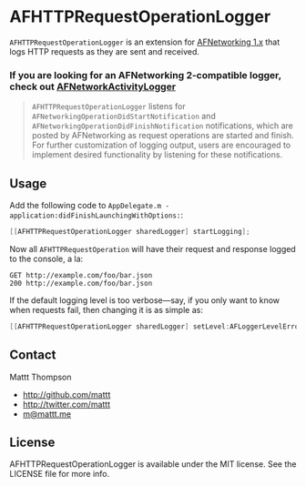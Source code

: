 # AFHTTPRequestOperationLogger

`AFHTTPRequestOperationLogger` is an extension for [AFNetworking 1.x](http://github.com/AFNetworking/AFNetworking/) that logs HTTP requests as they are sent and received.

### If you are looking for an AFNetworking 2-compatible logger, check out [AFNetworkActivityLogger](https://github.com/AFNetworking/AFNetworkActivityLogger)

> `AFHTTPRequestOperationLogger` listens for `AFNetworkingOperationDidStartNotification` and `AFNetworkingOperationDidFinishNotification` notifications, which are posted by AFNetworking as request operations are started and finish. For further customization of logging output, users are encouraged to implement desired functionality by listening for these notifications.

## Usage

Add the following code to `AppDelegate.m -application:didFinishLaunchingWithOptions:`:

``` objective-c
[[AFHTTPRequestOperationLogger sharedLogger] startLogging];
```

Now all `AFHTTPRequestOperation` will have their request and response logged to the console, a la:

```
GET http://example.com/foo/bar.json
200 http://example.com/foo/bar.json
```

If the default logging level is too verbose—say, if you only want to know when requests fail, then changing it is as simple as:

``` objective-c
[[AFHTTPRequestOperationLogger sharedLogger] setLevel:AFLoggerLevelError];
```

## Contact

Mattt Thompson

- http://github.com/mattt
- http://twitter.com/mattt
- m@mattt.me

## License

AFHTTPRequestOperationLogger is available under the MIT license. See the LICENSE file for more info.
